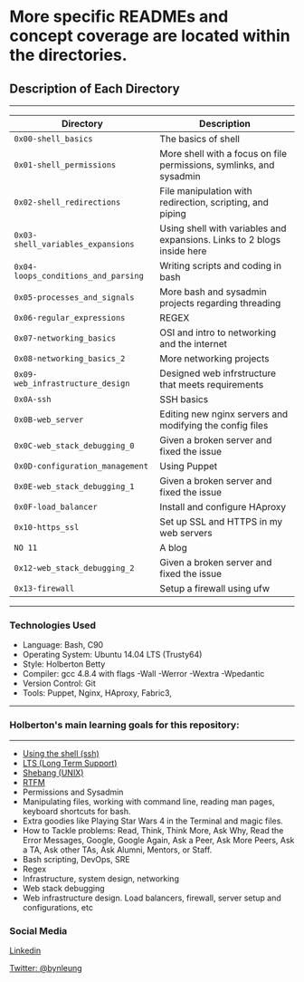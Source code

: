 # More specific READMEs and concept coverage are located within the directories.   

## Description of Each Directory  
___  
|           Directory           | Description
|--------------------------------------------------|----------------------------------------------|
| `0x00-shell_basics` | The basics of shell |
| `0x01-shell_permissions` | More shell with a focus on file permissions, symlinks, and sysadmin |
| `0x02-shell_redirections`| File manipulation with redirection, scripting, and piping |
| `0x03-shell_variables_expansions` | Using shell with variables and expansions. Links to 2 blogs inside here |
| `0x04-loops_conditions_and_parsing` | Writing scripts and coding in bash |
| `0x05-processes_and_signals` | More bash and sysadmin projects regarding threading |
| `0x06-regular_expressions` | REGEX |
| `0x07-networking_basics` | OSI and intro to networking and the internet |
| `0x08-networking_basics_2	` | More networking projects |
| `0x09-web_infrastructure_design` | Designed web infrstructure that meets requirements |
| `0x0A-ssh` | SSH basics |
| `0x0B-web_server` | Editing new nginx servers and modifying the config files |
| `0x0C-web_stack_debugging_0` | Given a broken server and fixed the issue |
| `0x0D-configuration_management` | Using Puppet |
| `0x0E-web_stack_debugging_1` |  Given a broken server and fixed the issue |
| `0x0F-load_balancer` | Install and configure HAproxy |
| `0x10-https_ssl` | Set up SSL and HTTPS in my web servers |
| `NO 11` | A blog |
| `0x12-web_stack_debugging_2` | Given a broken server and fixed the issue |
| `0x13-firewall` | Setup a firewall using ufw |

___  

### Technologies Used

* Language: Bash, C90
* Operating System: Ubuntu 14.04 LTS (Trusty64)
* Style: Holberton Betty
* Compiler: gcc 4.8.4 with flags -Wall -Werror -Wextra -Wpedantic
* Version Control: Git
* Tools: Puppet, Nginx, HAproxy, Fabric3, 


---



### Holberton's main learning goals for this repository:  
___
* [Using the shell (ssh)](http://linuxcommand.org/lc3_learning_the_shell.php)  
* [LTS (Long Term Support)](https://wiki.ubuntu.com/LTS)  
* [Shebang (UNIX)](https://en.wikipedia.org/wiki/Shebang_%28Unix%29)  
* [RTFM](https://en.wikipedia.org/wiki/RTFM)  
* Permissions and Sysadmin  
* Manipulating files, working with command line, reading man pages, keyboard shortcuts for bash.  
* Extra goodies like Playing Star Wars 4 in the Terminal and magic files.  
* How to Tackle problems: Read, Think, Think More, Ask Why, Read the Error Messages, Google, Google Again, Ask a Peer, Ask More Peers, Ask a TA, Ask other TAs, Ask Alumni, Mentors, or Staff. 
* Bash scripting, DevOps, SRE
* Regex
* Infrastructure, system design, networking
* Web stack debugging
* Web infrastructure design. Load balancers, firewall, server setup and configurations, etc


### Social Media

[Linkedin](https://www.linkedin.com/in/bryanleung92/)

[Twitter: @bynleung](https://twitter.com/BynLeung)
